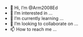 - 👋 Hi, I’m @Arm2008Ed
- 👀 I’m interested in ...
- 🌱 I’m currently learning ...
- 💞️ I’m looking to collaborate on ...
- 📫 How to reach me ...

<!---
Arm2008Ed/Arm2008Ed is a ✨ special ✨ repository because its `README.md` (this file) appears on your GitHub profile.
You can click the Preview link to take a look at your changes.
--->
